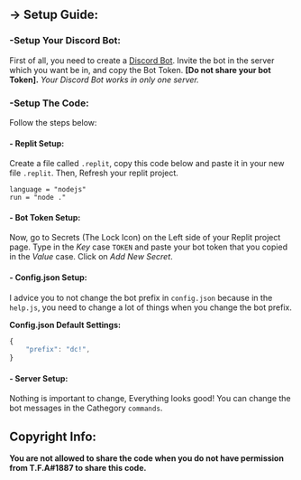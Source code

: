 ## → Setup Guide:
### -Setup Your Discord Bot:
First of all, you need to create a [Discord Bot](https://discord.com/developers/applications). Invite the bot in the server which you want be in, and copy the Bot Token. **[Do not share your bot Token].**
_Your Discord Bot works in only one server._

### -Setup The Code:
Follow the steps below:

#### - **Replit Setup:**

Create a file called `.replit`, copy this code below and paste it in your new file `.replit`. Then, Refresh your replit project.
```
language = "nodejs"
run = "node ."
```

#### - **Bot Token Setup:**

Now, go to Secrets (The Lock Icon) on the Left side of your Replit project page. Type in the _Key_ case `TOKEN` and paste your bot token that you copied in the _Value_ case. Click on _Add New Secret_.

#### - **Config.json Setup:**

I advice you to not change the bot prefix in `config.json` because in the `help.js`, you need  to change a lot of things when you change the bot prefix.

**Config.json Default Settings:**
```js
{
    "prefix": "dc!",
}  

```

#### **- Server Setup:**

Nothing is important to change, Everything looks good! You can change the bot messages in the Cathegory `commands`.

## Copyright Info:
**You are not allowed to share the code when you do not have permission from T.F.A#1887 to share this code.**

